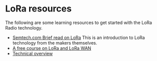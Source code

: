 # LoRa resources
The following are some learning resources to get started with the LoRa Radio technology.
- [Semtech.com Brief read on LoRa](https://lora-developers.semtech.com/get-started/what-is-lora)
    This is an introduction to LoRa technology from the makers themselves.
- [A free course on LoRa and LoRa WAN](https://lora-developers.semtech.com/learning-center/lorawan-academy/)
- [Technical overview](https://lora-developers.semtech.com/library/tech-papers-and-guides/lora-and-lorawan/)